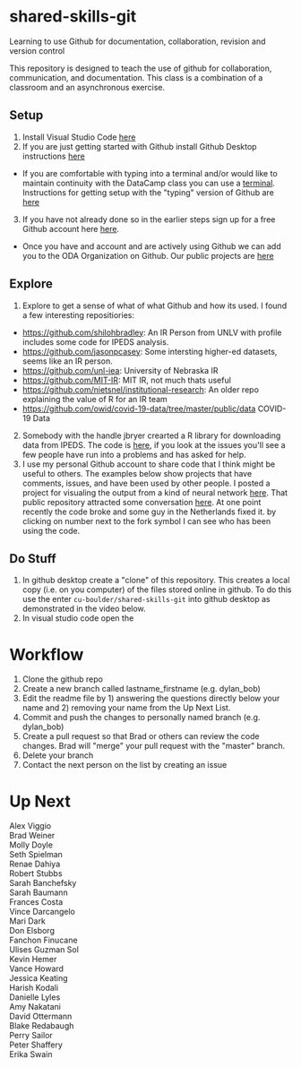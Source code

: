 # shared-skills-git
Learning to use Github for documentation, collaboration, revision and version control

This repository is designed to teach the use of github for collaboration, communication, and documentation.  This class is a combination of a classroom and an asynchronous exercise.

## Setup
1.  Install Visual Studio Code [here](https://code.visualstudio.com)
2.  If you are just getting started with Github install Github Desktop instructions [here](https://docs.github.com/en/free-pro-team@latest/desktop/installing-and-configuring-github-desktop/installing-github-desktop)
  * If you are comfortable with typing into a terminal and/or would like to maintain continuity with the DataCamp class you can use a [terminal](https://en.wikipedia.org/wiki/Windows_Terminal).  Instructions for getting setup with the "typing" version of Github are [here](https://docs.github.com/en/free-pro-team@latest/github/getting-started-with-github/quickstart)
3.  If you have not already done so in the earlier steps sign up for a free Github account here [here](https://github.com/join?ref_cta=Sign+up&ref_loc=header+logged+out&ref_page=%2F&source=header-home).  
  * Once you have and account and are actively using Github we can add you to the ODA Organization on Github.  Our public projects are [here](https://github.com/cu-boulder)

## Explore
1. Explore to get a sense of what of what Github and how its used.  I found a few interesting repositiories:
  * https://github.com/shilohbradley: An IR Person from UNLV with profile includes some code for IPEDS analysis.
  * https://github.com/jasonpcasey: Some intersting higher-ed datasets, seems like an IR person.
  * https://github.com/unl-iea: University of Nebraska IR
  * https://github.com/MIT-IR: MIT IR, not much thats useful
  * https://github.com/nietsnel/institutional-research: An older repo explaining the value of R for an IR team
  * https://github.com/owid/covid-19-data/tree/master/public/data COVID-19 Data
2. Somebody with the handle jbryer crearted a R library for downloading data from IPEDS.  The code is [here](https://github.com/jbryer/ipeds), if you look at the issues you'll see a few people have run into a problems and has asked for help.
3. I use my personal Github account to share code that I think might be useful to others.  The examples below show projects that have comments, issues, and have been used by other people.  I posted a project for visualing the output from a kind of neural network [here](https://github.com/geoss/som_visualization_r).  That public repository attracted some conversation [here](https://github.com/geoss/som_visualization_r/issues?q=).  At one point recently the code broke and some guy in the Netherlands fixed it.  by clicking on number next to the fork symbol I can see who has been using the code. 


## Do Stuff
1.  In github desktop create a "clone" of this repository.  This creates a local copy (i.e. on you computer) of the files stored online in github.  To do this use the enter `cu-boulder/shared-skills-git` into github desktop as demonstrated in the video below.
2.  In visual studio code open the 
# Workflow

1. Clone the github repo
2. Create a new branch called lastname_firstname (e.g. dylan_bob)
3. Edit the readme file by 1) answering the questions directly below your name and 2) removing your name from the Up Next List.
4. Commit and push the changes to personally named branch (e.g. dylan_bob)
5. Create a pull request so that Brad or others can review the code changes.  Brad will "merge" your pull request with the "master" branch.
7. Delete your branch
8. Contact the next person on the list by creating an issue

# Up Next
Alex Viggio<br/>
Brad  Weiner<br/> 
Molly Doyle<br/>
Seth Spielman<br/>
Renae Dahiya<br/> 
Robert Stubbs<br/>
Sarah Banchefsky<br/>
Sarah Baumann<br/>
Frances Costa<br/>
Vince Darcangelo<br/> 
Mari Dark<br/>
Don Elsborg<br/>
Fanchon Finucane<br/>
Ulises Guzman Sol<br/>
Kevin Hemer<br/>
Vance Howard<br/> 
Jessica Keating<br/> 
Harish Kodali<br/>
Danielle Lyles<br/>
Amy Nakatani<br/>
David Ottermann<br/>
Blake Redabaugh<br/>
Perry Sailor<br/>
Peter  Shaffery<br/> 
Erika Swain<br/>

